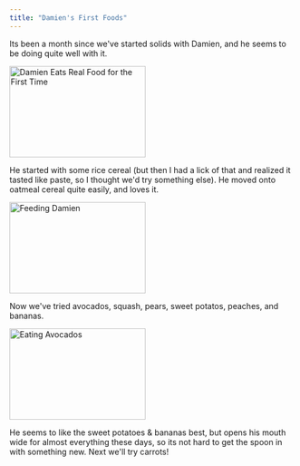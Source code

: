 ```yaml
---
title: "Damien's First Foods"
---
```

<p>Its been a month since we've started solids with Damien, and he seems to be doing quite well with it.</p>
<p><a href="https://www.flickr.com/photos/lemon/2144017470/" class="tt-flickr"><img src="https://farm3.static.flickr.com/2171/2144017470_9bc702851d_m.jpg" alt="Damien Eats Real Food for the First Time" width="240" height="161" border="0" /></a></p>
<p>He started with some rice cereal (but then I had a lick of that and realized it tasted like paste, so I thought we'd try something else).  He moved onto oatmeal cereal quite easily, and loves it.</p>
<p><a href="https://www.flickr.com/photos/lemon/2154285567/" class="tt-flickr"><img src="https://farm3.static.flickr.com/2363/2154285567_0c6a740db2_m.jpg" alt="Feeding Damien" width="240" height="161" border="0" /></a></p>
<p>Now we've tried avocados, squash, pears, sweet potatos, peaches, and bananas.</p>
<p><a href="https://www.flickr.com/photos/lemon/2208732554/" class="tt-flickr"><img src="https://farm3.static.flickr.com/2150/2208732554_0166b4ec87_m.jpg" alt="Eating Avocados" width="240" height="161" border="0" /></a></p>
<p>He seems to like the sweet potatoes &amp; bananas best, but opens his mouth wide for almost everything these days, so its not hard to get the spoon in with something new.  Next we'll try carrots!</p>
